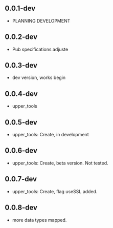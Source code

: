## 0.0.1-dev

- PLANNING DEVELOPMENT

## 0.0.2-dev

- Pub specifications adjuste

## 0.0.3-dev

- dev version, works begin

## 0.0.4-dev

- upper_tools

## 0.0.5-dev

- upper_tools: Create, in development

## 0.0.6-dev

- upper_tools: Create, beta version. Not tested.

## 0.0.7-dev

- upper_tools: Create, flag useSSL added.

## 0.0.8-dev

- more data types mapped.


